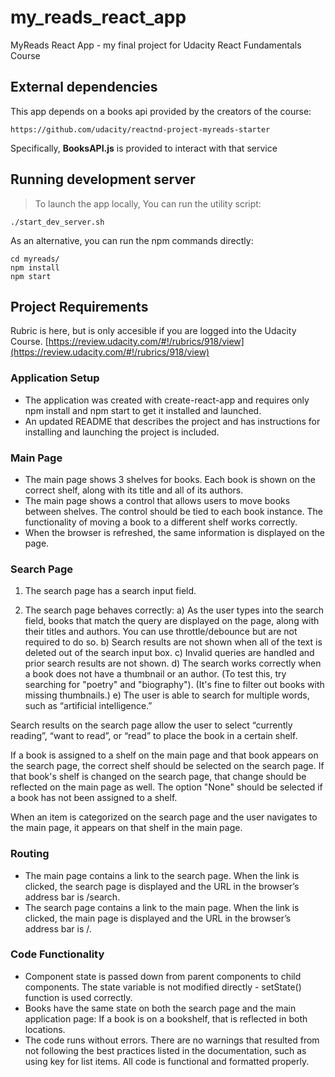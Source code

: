 # my_reads_react_app

MyReads React App - my final project for Udacity React Fundamentals Course


## External dependencies

This app depends on a books api provided by the creators of the course:

    https://github.com/udacity/reactnd-project-myreads-starter

Specifically, **BooksAPI.js** is provided to interact with that service


## Running development server

> To launch the app locally, You can run the utility script:

```
./start_dev_server.sh
```

As an alternative, you can run the npm commands directly:

```
cd myreads/
npm install
npm start
```


## Project Requirements

Rubric is here, but is only accesible if you are logged into the Udacity Course.
[https://review.udacity.com/#!/rubrics/918/view](https://review.udacity.com/#!/rubrics/918/view)

### Application Setup
- The application was created with create-react-app and requires only npm install and npm start to get it installed and launched.
- An updated README that describes the project and has instructions for installing and launching the project is included.

### Main Page
- The main page shows 3 shelves for books. Each book is shown on the correct shelf, along with its title and all of its authors.
- The main page shows a control that allows users to move books between shelves. The control should be tied to each book instance. The functionality of moving a book to a different shelf works correctly.
- When the browser is refreshed, the same information is displayed on the page.

### Search Page

1) The search page has a search input field.

2) The search page behaves correctly:
a) As the user types into the search field, books that match the query are displayed on the page, along with their titles and authors. You can use throttle/debounce but are not required to do so.
b) Search results are not shown when all of the text is deleted out of the search input box.
c) Invalid queries are handled and prior search results are not shown.
d) The search works correctly when a book does not have a thumbnail or an author. (To test this, try searching for "poetry" and "biography"). (It's fine to filter out books with missing thumbnails.)
e) The user is able to search for multiple words, such as “artificial intelligence.”

Search results on the search page allow the user to select “currently reading”, “want to read”, or “read” to place the book in a certain shelf.

If a book is assigned to a shelf on the main page and that book appears on the search page, the correct shelf should be selected on the search page. If that book's shelf is changed on the search page, that change should be reflected on the main page as well. The option "None" should be selected if a book has not been assigned to a shelf. 


When an item is categorized on the search page and the user navigates to the main page, it appears on that shelf in the main page.

### Routing
- The main page contains a link to the search page. When the link is clicked, the search page is displayed and the URL in the browser’s address bar is /search.
- The search page contains a link to the main page. When the link is clicked, the main page is displayed and the URL in the browser’s address bar is /.


### Code Functionality

- Component state is passed down from parent components to child components. The state variable is not modified directly - setState() function is used correctly.
- Books have the same state on both the search page and the main application page: If a book is on a bookshelf, that is reflected in both locations.
- The code runs without errors. There are no warnings that resulted from not following the best practices listed in the documentation, such as using key for list items. All code is functional and formatted properly.

